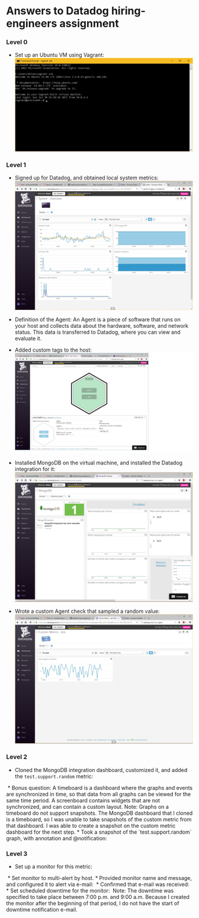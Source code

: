# Answers to Datadog hiring-engineers assignment

### Level 0
* Set up an Ubuntu VM using Vagrant:
![Ubuntu box](https://github.com/bmacdonald-editor/hiring-engineers/blob/master/Ubuntu%20box.jpg)

### Level 1
* Signed up for Datadog, and obtained local system metrics:
![Local system metrics](https://github.com/bmacdonald-editor/hiring-engineers/blob/master/Local%20system%20metrics.jpg)

* Definition of the Agent: An Agent is a piece of software that runs on your host and collects data about the hardware, software, and network status. This data is transferred to Datadog, where you can view and evaluate it.

* Added custom tags to the host:
![Host map with custom tags](https://github.com/bmacdonald-editor/hiring-engineers/blob/master/Host%20Map%20with%20custom%20tags.jpg)

* Installed MongoDB on the virtual machine, and installed the Datadog integration for it:
![MongoDB integration](https://github.com/bmacdonald-editor/hiring-engineers/blob/master/MongoDB%20integration.jpg)

* Wrote a custom Agent check that sampled a random value:
![Custom random metric](https://github.com/bmacdonald-editor/hiring-engineers/blob/master/Custom%20random%20metric.jpg)

### Level 2
* Cloned the MongoDB integration dashboard, customized it, and added the `test.support.random` metric:
<image>
* Bonus question: A timeboard is a dashboard where the graphs and events are synchronized in time, so that data from all graphs can be viewed for the same time period. A screenboard contains widgets that are not synchronized, and can contain a custom layout.
Note: Graphs on a timeboard do not support snapshots. The MongoDB dashboard that I cloned is a timeboard, so I was unable to take snapshots of the custom metric from that dashboard. I was able to create a snapshot on the custom metric dashboard for the next step.
* Took a snapshot of the `test.support.random` graph, with annotation and @notification:
<image>

### Level 3
* Set up a monitor for this metric:
<image>
* Set monitor to multi-alert by host.
* Provided monitor name and message, and configured it to alert via e-mail:
<image>
* Confirmed that e-mail was received:
<image>
* Set scheduled downtime for the monitor:
<image>
Note: The downtime was specified to take place between 7:00 p.m. and 9:00 a.m. Because I created the monitor after the beginning of that period, I do not have the start of downtime notification e-mail.
